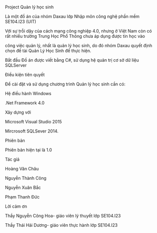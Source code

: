 Project Quản lý học sinh 

Là một đồ án của nhóm Daxau lớp Nhập môn công nghệ phần mềm SE104.I23 (UIT) 


Với sự trỗi dậy của cách mạng công nghiệp 4.0, nhưng ở Việt Nam còn có rất nhiều trường Trung Học Phổ Thông chưa áp dụng được tin học vào 


công việc quản lý, nhất là quản lý học sinh, do đó nhóm Daxau quyết định chọn đề tài Quản Lý Học Sinh để thực hiện.




Bắt đầu 
Đồ án được viết bằng C#, sử dụng hệ quản trị cơ sở dữ liệu SQLServer 

Điều kiện tiên quyết 

Để cài đặt và sử dụng chương trình Quản lý học sinh cần có: 

Hệ điều hành Windows 

.Net Framework 4.0 


Xây dựng với 

Microsoft Visual Studio 2015 

Mircrosoft SQLSever 2014. 

 
Phiên bản 

Phiên bản hiện tại là 1.0 

 
Tác giả 

Hoàng Văn Châu 

Nguyễn Thành Công 

Nguyễn Xuân Bắc 

Phạm Thanh Đức 


 
Lời cảm ơn 

Thầy Nguyễn Công Hoa- giáo viên lý thuyết lớp SE104.I23 

Thầy Thái Hải Dương- giáo viên thực hành lớp SE104.I23 

